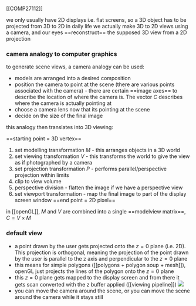[[COMP27112]]

we only usually have 2D displays i.e. flat screens, so a 3D object has to be projected from 3D to 2D
in daily life we actually make 3D to 2D views using a camera, and our eyes ==reconstruct== the supposed 3D view from a 2D projection

### camera analogy to computer graphics

to generate scene views, a camera analogy can be used:
- models are arranged into a desired composition
- position the camera to point at the scene (there are various points associated with the camera) - there are certain ==image axes== to describe the location of where the camera is. The vector $C$ describes where the camera is actually pointing at
- choose a camera lens now that its pointing at the scene
- decide on the size of the final image

this analogy then translates into 3D viewing:

==starting point = 3D vertex==
1. set modelling transformation $M$ - this arranges objects in a 3D world
2. set viewing transformation $V$ - this transforms the world to give the view as if photographed by a camera
3. set projection transformation $P$ - performs parallel/perspective projection within limits 
4. clip to view volume
5. perspective division - flatten the image if we have a perspective view
6. set viewport transformation - map the final image to part of the display screen window
==end point = 2D pixel==

in [[openGL]], $M$ and $V$ are combined into a single ==modelview matrix==, $C = V \times M$

### default view

- a point drawn by the user gets projected onto the $z = 0$ plane (i.e. 2D). This projection is orthogonal, meaning the projection of the point drawn by the user is parallel to the z axis and perpendicular to the $z = 0$ plane
- this means for simple polygons ([[polygons + polygon soup + mesh]]), openGL just projects the lines of the polygon onto the $z = 0$ plane
- this $z = 0$ plane gets mapped to the display screen and from there it gets scan converted with the z buffer applied ([[viewing pipeline]])
![](https://i.imgur.com/WxOursc.png)
- you can move the camera around the scene, or you can move the scene around the camera while it stays still